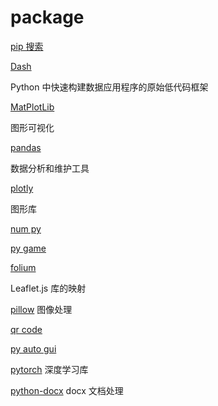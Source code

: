 # package

[pip 搜索](https://pypi.org/search/)

[Dash](https://dash.plotly.com/)

Python 中快速构建数据应用程序的原始低代码框架

[MatPlotLib](https://matplotlib.org/)

图形可视化

[pandas](https://pandas.pydata.org/)

数据分析和维护工具

[plotly](https://plotly.com/python/)

图形库

[num py](https://numpy.org/)

[py game](https://www.pygame.org/docs/)

[folium](https://python-visualization.github.io/folium/latest/)

Leaflet.js 库的映射

[pillow](https://pypi.org/project/pillow/) 图像处理

[qr code](https://www.qr-code-generator.com/)

[py auto gui](https://pyautogui.readthedocs.io/en/latest/)

[pytorch](https://pytorch.org/) 深度学习库

[python-docx](https://python-docx.readthedocs.io/en/latest/) docx 文档处理
